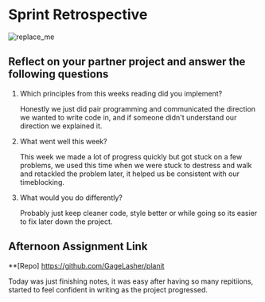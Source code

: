# Sprint Retrospective

![replace_me](https://codeworks.blob.core.windows.net/public/assets/img/illustrations/placeholder.svg)

## Reflect on your partner project and answer the following questions

1. Which principles from this weeks reading did you implement?

    Honestly we just did pair programming and communicated the direction we wanted to write code in, and if someone didn't understand our direction we explained it.

2. What went well this week?

    This week we made a lot of progress quickly but got stuck on a few problems, we used this time when we were stuck to destress and walk and retackled the problem later, it helped us be consistent with our timeblocking.

3. What would you do differently?

    Probably just keep cleaner code, style better or while going so its easier to fix later down the project.

## Afternoon Assignment Link

**[Repo] https://github.com/GageLasher/planit

Today was just finishing notes, it was easy after having so many repitiions, started to feel confident in writing as the project progressed.
